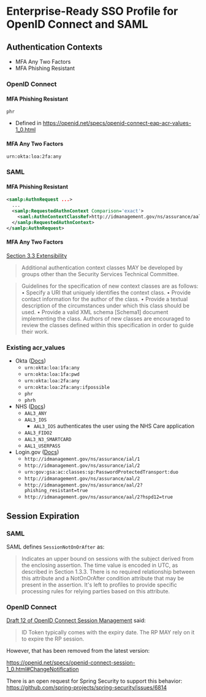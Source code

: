 # Enterprise-Ready SSO Profile for OpenID Connect and SAML

## Authentication Contexts

* MFA Any Two Factors
* MFA Phishing Resistant



### OpenID Connect

#### MFA Phishing Resistant

`phr`

* Defined in https://openid.net/specs/openid-connect-eap-acr-values-1_0.html

#### MFA Any Two Factors

`urn:okta:loa:2fa:any`


### SAML

#### MFA Phishing Resistant

```xml
<samlp:AuthnRequest ...>
  ...
  <samlp:RequestedAuthnContext Comparison='exact'>
    <saml:AuthnContextClassRef>http://idmanagement.gov/ns/assurance/aal/2?phishing_resistant=true</saml:AuthnContextClassRef>
  </samlp:RequestedAuthnContext>
</samlp:AuthnRequest>
```

#### MFA Any Two Factors

[Section 3.3 Extensibility](http://docs.oasis-open.org/security/saml/v2.0/saml-authn-context-2.0-os.pdf)

> Additional authentication context classes MAY be developed by groups other than the Security Services Technical Committee. 

> Guidelines for the specification of new context classes are as follows:
> • Specify a URI that uniquely identifies the context class.
> • Provide contact information for the author of the class.
> • Provide a textual description of the circumstances under which this class should be used.
> • Provide a valid XML schema [Schema1] document implementing the class. 
> Authors of new classes are encouraged to review the classes defined within this specification in order to guide their work.


### Existing acr_values


* Okta ([Docs](https://developer.okta.com/docs/guides/step-up-authentication/main/#predefined-parameter-values))
  * `urn:okta:loa:1fa:any`
  * `urn:okta:loa:1fa:pwd`
  * `urn:okta:loa:2fa:any`
  * `urn:okta:loa:2fa:any:ifpossible`
  * `phr`
  * `phrh`
* NHS ([Docs](https://digital.nhs.uk/services/care-identity-service/applications-and-services/cis2-authentication/guidance-for-developers/detailed-guidance/acr-values#requesting-specific-acr-values))
  * `AAL3_ANY`
  * `AAL3_IOS`
    * `AAL3_IOS` authenticates the user using the NHS Care application
  * `AAL3_FIDO2`
  * `AAL3_N3_SMARTCARD`
  * `AAL1_USERPASS`
* Login.gov ([Docs](https://developers.login.gov/oidc/#request-parameters))
  * `http://idmanagement.gov/ns/assurance/ial/1`
  * `http://idmanagement.gov/ns/assurance/ial/2`
  * `urn:gov:gsa:ac:classes:sp:PasswordProtectedTransport:duo`
  * `http://idmanagement.gov/ns/assurance/aal/2`
  * `http://idmanagement.gov/ns/assurance/aal/2?phishing_resistant=true`
  * `http://idmanagement.gov/ns/assurance/aal/2?hspd12=true`



## Session Expiration


### SAML

SAML defines `SessionNotOnOrAfter` as:

> Indicates an upper bound on sessions with the subject derived from the enclosing assertion. The time value is encoded in UTC, as described in Section 1.3.3. There is no required relationship between this attribute and a NotOnOrAfter condition attribute that may be present in the assertion. It's left to profiles to provide specific processing rules for relying parties based on this attribute.

### OpenID Connect

[Draft 12 of OpenID Connect Session Management](https://openid.net/specs/openid-connect-session-1_0-12.html#ChangeNotification) said:

> ID Token typically comes with the expiry date. The RP MAY rely on it to expire the RP session.

However, that has been removed from the latest version:

https://openid.net/specs/openid-connect-session-1_0.html#ChangeNotification

There is an open request for Spring Security to support this behavior: https://github.com/spring-projects/spring-security/issues/6814






